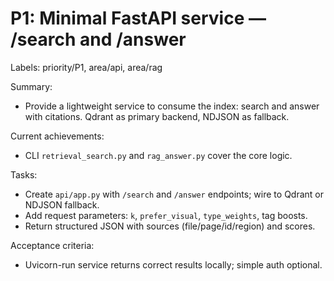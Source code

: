 # P1: Minimal FastAPI service — /search and /answer

Labels: priority/P1, area/api, area/rag

Summary:
- Provide a lightweight service to consume the index: search and answer with citations. Qdrant as primary backend, NDJSON as fallback.

Current achievements:
- CLI `retrieval_search.py` and `rag_answer.py` cover the core logic.

Tasks:
- Create `api/app.py` with `/search` and `/answer` endpoints; wire to Qdrant or NDJSON fallback.
- Add request parameters: `k`, `prefer_visual`, `type_weights`, tag boosts.
- Return structured JSON with sources (file/page/id/region) and scores.

Acceptance criteria:
- Uvicorn-run service returns correct results locally; simple auth optional.

